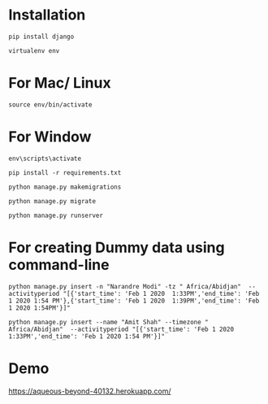 # Installation
`pip install django`

`virtualenv env`

# For Mac/ Linux
`source env/bin/activate`

# For Window
`env\scripts\activate`



`pip install -r requirements.txt`

`python manage.py makemigrations`

`python manage.py migrate`

`python manage.py runserver`

# For creating Dummy data using command-line
`python manage.py insert -n "Narandre Modi" -tz " Africa/Abidjan"  --activityperiod "[{'start_time': 'Feb 1 2020  1:33PM','end_time': 'Feb 1 2020 1:54 PM'},{'start_time': 'Feb 1 2020  1:39PM','end_time': 'Feb 1 2020 1:54PM'}]"`

`python manage.py insert --name "Amit Shah" --timezone " Africa/Abidjan"  --activityperiod "[{'start_time': 'Feb 1 2020  1:33PM','end_time': 'Feb 1 2020 1:54 PM'}]"`

# Demo
https://aqueous-beyond-40132.herokuapp.com/


